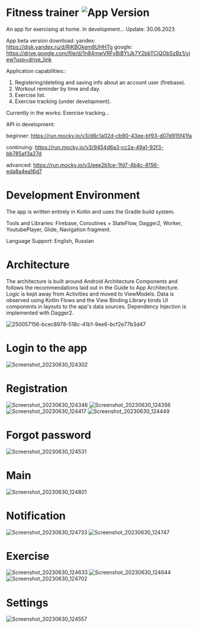 # Fitness trainer <img src="https://img.shields.io/badge/version-1.1.0-green" alt="App Version">
An app for exercising at home. In development... Update: 30.06.2023

App beta version download: 
yandex: https://disk.yandex.ru/d/RjKBOkem8UHHTg
google: https://drive.google.com/file/d/1n84mwVRFvBiBYtJk7Y2bbTCjQObSzBz1/view?usp=drive_link

Application сapabilities::
1. Registering/deleting and saving info about an account user (firebase).
2. Workout reminder by time and day.
3. Exercise list.
4. Exercise tracking (under development).

Currently in the works: Exercise tracking...

API in development: 

beginner: https://run.mocky.io/v3/d8c1a02d-cb90-43ee-bf93-d07d915f41fa

continuing: https://run.mocky.io/v3/9454d6a3-cc2a-49a1-92f3-bb785af3a27d

advanced: https://run.mocky.io/v3/eee2b1ce-1fd7-4b4c-8156-eda8a4ea16d7

# Development Environment

The app is written entirely in Kotlin and uses the Gradle build system.

Tools and Libraries: Firebase, Coroutines + StateFlow, Dagger2, Worker, YoutubePlayer, Glide, Navigation fragment.

Language Support: English, Russian

# Architecture

The architecture is built around Android Architecture Components and follows the recommendations laid out in the Guide to App Architecture. Logic is kept away from Activities and moved to ViewModels. Data is observed using Kotlin Flows and the View Binding Library binds UI components in layouts to the app's data sources. Dependency Injection is implemented with Dagger2.

![250057156-bcec8978-518c-41b1-9ee6-bcf2e77b3d47](https://github.com/nedumay/FitnessTrainer/assets/79632860/a631ad90-7e7e-40e2-8952-ea613b6a78cd)

# Login to the app
![Screenshot_20230630_124302](https://github.com/nedumay/FitnessTrainer/assets/79632860/f1a0f841-dc54-4432-aff6-2c243dbf8d8c)

# Registration
![Screenshot_20230630_124346](https://github.com/nedumay/FitnessTrainer/assets/79632860/613bf596-a87d-4419-a3a7-e7a229b561af)
![Screenshot_20230630_124356](https://github.com/nedumay/FitnessTrainer/assets/79632860/2cd47797-886f-486d-bce9-873e3bcb8337)
![Screenshot_20230630_124417](https://github.com/nedumay/FitnessTrainer/assets/79632860/5fa8d42f-89fe-4df9-bdeb-12047a3b83da)
![Screenshot_20230630_124449](https://github.com/nedumay/FitnessTrainer/assets/79632860/cf1631e2-d3d3-452b-88da-a9bbfec2f250)

# Forgot password
![Screenshot_20230630_124531](https://github.com/nedumay/FitnessTrainer/assets/79632860/bbd6e633-58c0-4b1a-b349-70093a940f5f)

# Main
![Screenshot_20230630_124801](https://github.com/nedumay/FitnessTrainer/assets/79632860/087ae97e-ed9e-4434-b5dd-b92b15cf417c)

# Notification
![Screenshot_20230630_124733](https://github.com/nedumay/FitnessTrainer/assets/79632860/fe11b978-7506-4b38-9be2-154639b66149)
![Screenshot_20230630_124747](https://github.com/nedumay/FitnessTrainer/assets/79632860/3c433a7e-592a-4ce5-a750-6c4956fbdd52)

# Exercise
![Screenshot_20230630_124633](https://github.com/nedumay/FitnessTrainer/assets/79632860/a1408255-4c96-4eb4-be04-6877c9e227ed)
![Screenshot_20230630_124644](https://github.com/nedumay/FitnessTrainer/assets/79632860/ced168d9-1216-411f-8f46-3a2d6db4d854)
![Screenshot_20230630_124702](https://github.com/nedumay/FitnessTrainer/assets/79632860/896bcfa5-ff1f-4301-9845-f2bc5f530990)

# Settings
![Screenshot_20230630_124557](https://github.com/nedumay/FitnessTrainer/assets/79632860/a8407363-6e6a-4f49-bef3-f0301a1fbf4c)
